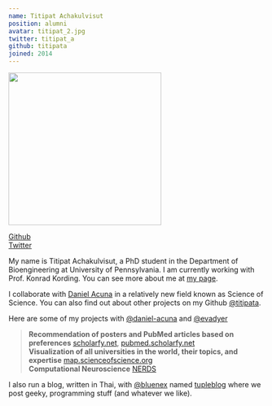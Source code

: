 ```yaml
---
name: Titipat Achakulvisut
position: alumni
avatar: titipat_2.jpg
twitter: titipat_a
github: titipata
joined: 2014
---
```


<img width="300" src="{{site.baseurl}}/images/people/{{page.avatar}}" data-action="zoom">

<a href="https://github.com/titipata"><i class="fa fa-github"></i> Github</a><br>
<a href="https://twitter.com/titipat_a"><i class="fa fa-twitter"></i> Twitter</a>

My name is Titipat Achakulvisut, a PhD student in the Department of Bioengineering at University of Pennsylvania.
I am currently working with Prof. Konrad Kording. You can see more about me at [my page](http://titipata.github.io/).


I collaborate with [Daniel Acuna](http://www.scienceofscience.org/) in a relatively new field known as Science of Science.
You can also find out about other projects on my Github [@titipata](https://github.com/titipata).


Here are some of my projects with [@daniel-acuna](https://github.com/daniel-acuna) and [@evadyer](https://github.com/evadyer)

> **Recommendation of posters and PubMed articles based on preferences** [scholarfy.net](http://www.scholarfy.net/), [pubmed.scholarfy.net](http://pubmed.scholarfy.net/) <br>
> **Visualization of all universities in the world, their topics, and expertise** [map.scienceofscience.org](http://map.scienceofscience.org/) <br>
> **Computational Neuroscience** [NERDS](https://github.com/KordingLab/nerds)


I also run a blog, written in Thai, with [@bluenex](https://github.com/bluenex) named [tupleblog](http://tupleblog.github.io/)
where we post geeky, programming stuff (and whatever we like).

